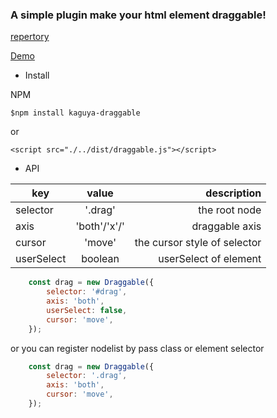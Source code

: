 ### A simple plugin make your html element draggable!

[repertory](https://github.com/love999262/draggable)

[Demo](https://love999262.github.io/draggable/demo/index.html)

- Install

NPM
```
$npm install kaguya-draggable
```
or
```
<script src="./../dist/draggable.js"></script>
```

- API

| key                  | value                            | description  |
| -------------------- |:--------------------------------:| ------------:|
| selector             | '.drag'                          | the root node
| axis                 | 'both'/'x'/'                     | draggable axis
| cursor               | 'move'                           | the cursor style of selector
| userSelect           | boolean                          | userSelect of element
```javascript
    const drag = new Draggable({
        selector: '#drag',
        axis: 'both',
        userSelect: false,
        cursor: 'move',
    });
```
or you can register nodelist by pass class or element selector

```javascript
    const drag = new Draggable({
        selector: '.drag',
        axis: 'both',
        cursor: 'move',
    });
```